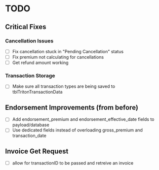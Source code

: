 # TODO

## Critical Fixes

### Cancellation Issues
- [ ] Fix cancellation stuck in "Pending Cancellation" status
- [ ] Fix premium not calculating for cancellations
- [ ] Get refund amount working

### Transaction Storage
- [ ] Make sure all transaction types are being saved to tblTritonTransactionData

## Endorsement Improvements (from before)
- [ ] Add endorsement_premium and endorsement_effective_date fields to payload/database
- [ ] Use dedicated fields instead of overloading gross_premium and transaction_date

## Invoice Get Request
- [ ] allow for transactionID to be passed and retreive an invoice